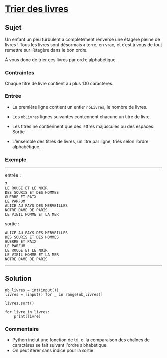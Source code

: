 # [Trier des livres](http://www.france-ioi.org/algo/task.php?idChapter=556&idTask=2423)

## Sujet

Un enfant un peu turbulent a complètement renversé une étagère pleine de livres ! Tous les livres sont désormais à terre, en vrac, et c’est à vous de tout remettre sur l’étagère dans le bon ordre.

À vous donc de trier ces livres par ordre alphabétique.

### Contraintes

Chaque titre de livre contient au plus 100 caractères.

### Entrée

* La première ligne contient un entier `nbLivres`, le nombre de livres.

* Les `nbLivres` lignes suivantes contiennent chacune un titre de livre.

* Les titres ne contiennent que des lettres majuscules ou des espaces.
Sortie

* L’ensemble des titres de livres, un titre par ligne, triés selon l’ordre alphabétique.

### Exemple

---

entrée :

```
7
LE ROUGE ET LE NOIR
DES SOURIS ET DES HOMMES
GUERRE ET PAIX
LE PARFUM
ALICE AU PAYS DES MERVEILLES
NOTRE DAME DE PARIS
LE VIEIL HOMME ET LA MER
```

sortie :


```
ALICE AU PAYS DES MERVEILLES
DES SOURIS ET DES HOMMES
GUERRE ET PAIX
LE PARFUM
LE ROUGE ET LE NOIR
LE VIEIL HOMME ET LA MER
NOTRE DAME DE PARIS
```

---

## Solution

```
nb_livres = int(input())
livres = [input() for _ in range(nb_livres)]

livres.sort()

for livre in livres:
    print(livre)
```

### Commentaire
* Python inclut une fonction de tri, et la comparaison des chaînes de caractères se fait suivant l'ordre alphabétique.
* On peut itérer sans indice pour la sortie.

